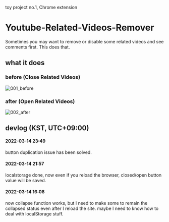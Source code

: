 toy project no.1, Chrome extension

# Youtube-Related-Videos-Remover
Sometimes you may want to remove or disable some related videos and see comments first. This does that.

## what it does
### before (Close Related Videos)
![001_before](https://user-images.githubusercontent.com/96367152/158127630-8a9fd25e-889d-48c2-9b92-8e8d97221094.png)
### after (Open Related Videos)
![002_after](https://user-images.githubusercontent.com/96367152/158127637-719286e7-d0b9-48bd-9a96-133e34567ad4.png)

## devlog (KST, UTC+09:00)

#### 2022-03-14 23:49
button duplication issue has been solved.

#### 2022-03-14 21:57
localstorage done, now even if you reload the browser, closed/open button value will be saved.

#### 2022-03-14 16:08
now collapse function works, but I need to make some to remain the collapsed status even after I reload the site.
maybe I need to know how to deal with localStorage stuff.